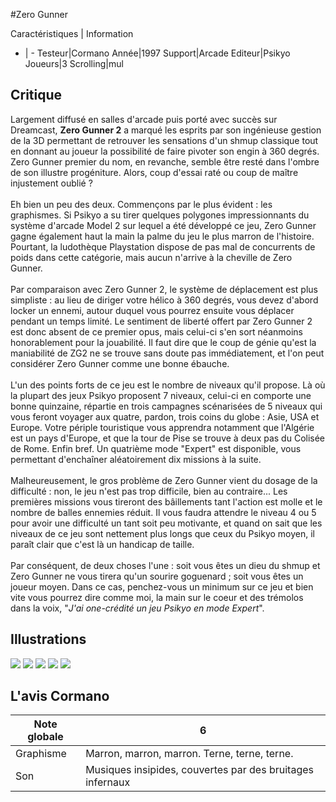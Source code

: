 #Zero Gunner

Caractéristiques | Information
- | -
Testeur|Cormano
Année|1997
Support|Arcade
Editeur|Psikyo
Joueurs|3
Scrolling|mul

## Critique
Largement diffusé en salles d'arcade puis porté avec succès sur Dreamcast, <b>Zero Gunner 2</b> a marqué les esprits par son ingénieuse gestion de la 3D permettant de retrouver les sensations d'un shmup classique tout en donnant au joueur la possibilité de faire pivoter son engin à 360 degrés. Zero Gunner premier du nom, en revanche, semble être resté dans l'ombre de son illustre progéniture. Alors, coup d'essai raté ou coup de maître injustement oublié ?<br/><br/>Eh bien un peu des deux. Commençons par le plus évident : les graphismes. Si Psikyo a su tirer quelques polygones impressionnants du système d'arcade Model 2 sur lequel a été développé ce jeu, Zero Gunner gagne également haut la main la palme du jeu le plus marron de l'histoire. Pourtant, la ludothèque Playstation dispose de pas mal de concurrents de poids dans cette catégorie, mais aucun n'arrive à la cheville de Zero Gunner. <br/><br/>Par comparaison avec Zero Gunner 2, le système de déplacement est plus simpliste : au lieu de diriger votre hélico à 360 degrés, vous devez d'abord locker un ennemi, autour duquel vous pourrez ensuite vous déplacer pendant un temps limité. Le sentiment de liberté offert par Zero Gunner 2 est donc absent de ce premier opus, mais celui-ci s'en sort néanmoins honorablement pour la jouabilité. Il faut dire que le coup de génie qu'est la maniabilité de ZG2 ne se trouve sans doute pas immédiatement, et l'on peut considérer Zero Gunner comme une bonne ébauche.<br/><br/>L'un des points forts de ce jeu est le nombre de niveaux qu'il propose. Là où la plupart des jeux Psikyo proposent 7 niveaux, celui-ci en comporte une bonne quinzaine, répartie en trois campagnes scénarisées de 5 niveaux qui vous feront voyager aux quatre, pardon, trois coins du globe : Asie, USA et Europe. Votre périple touristique vous apprendra notamment que l'Algérie est un pays d'Europe, et que la tour de Pise se trouve à deux pas du Colisée de Rome. Enfin bref. Un quatrième mode "Expert" est disponible, vous permettant d'enchaîner aléatoirement dix missions à la suite.<br/><br/>Malheureusement, le gros problème de Zero Gunner vient du dosage de la difficulté : non, le jeu n'est pas trop difficile, bien au contraire... Les premières missions vous tireront des bâillements tant l'action est molle et le nombre de balles ennemies réduit. Il vous faudra attendre le niveau 4 ou 5 pour avoir une difficulté un tant soit peu motivante, et quand on sait que les niveaux de ce jeu sont nettement plus longs que ceux du Psikyo moyen, il paraît clair que c'est là un handicap de taille.<br/><br/>Par conséquent, de deux choses l'une : soit vous êtes un dieu du shmup et Zero Gunner ne vous tirera qu'un sourire goguenard ; soit vous êtes un joueur moyen. Dans ce cas, penchez-vous un minimum sur ce jeu et bien vite vous pourrez dire comme moi, la main sur le coeur et des trémolos dans la voix, "<i>J'ai one-crédité un jeu Psikyo en mode Expert</i>".

## Illustrations
![](http://www.shmup.com/images/thumbs/img_fiche_1_452.jpg)
![](http://www.shmup.com/images/thumbs/img_fiche_2_452.jpg)
![](http://www.shmup.com/images/thumbs/img_fiche_3_452.jpg)
![](http://www.shmup.com/images/thumbs/img_fiche_4_452.jpg)
![](http://www.shmup.com/images/thumbs/img_fiche_5_452.jpg)

## L'avis Cormano
Note globale|6
-|-
Graphisme|Marron, marron, marron. Terne, terne, terne.
Son|Musiques insipides, couvertes par des bruitages infernaux
